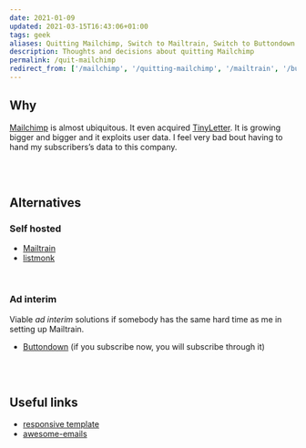```yaml
---
date: 2021-01-09
updated: 2021-03-15T16:43:06+01:00
tags: geek
aliases: Quitting Mailchimp, Switch to Mailtrain, Switch to Buttondown
description: Thoughts and decisions about quitting Mailchimp
permalink: /quit-mailchimp
redirect_from: ['/mailchimp', '/quitting-mailchimp', '/mailtrain', '/buttondown']
---
```

## Why

[Mailchimp](https://mailchimp.com 'Mailchimp') is almost ubiquitous. It even acquired [TinyLetter](https://tinyletter.com/ 'TinyLetter'). It is growing bigger and bigger and it exploits user data. I feel very bad bout having to hand my subscribers’s data to this company.

<br>
<br>

## Alternatives

### Self hosted

- [Mailtrain](https://mailtrain.org 'Mailtrain')
- [listmonk](https://listmonk.app 'listmonk')

<br>

### Ad interim

Viable *ad interim* solutions if somebody has the same hard time as me in setting up Mailtrain.

- [Buttondown](https://buttondown.email 'Buttondown') (if you subscribe now, you will subscribe through it)

<br>
<br>

## Useful links

- [responsive template](https://github.com/leemunroe/responsive-html-email-template)
- [awesome-emails](https://github.com/jonathandion/awesome-emails 'awesome-emails on GitHub')